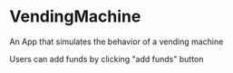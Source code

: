 # VendingMachine
An App that simulates the behavior of a vending machine

Users can add funds by clicking "add funds" button
